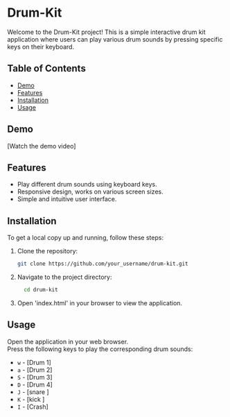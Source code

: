 
# Drum-Kit

Welcome to the Drum-Kit project! This is a simple interactive drum kit application where users can play various drum sounds by pressing specific keys on their keyboard.


## Table of Contents
- [Demo](#demo)
- [Features](#features)
- [Installation](#installation)
- [Usage](#usage)
## Demo
[Watch the demo video]

## Features
- Play different drum sounds using keyboard keys.
- Responsive design, works on various screen sizes.
- Simple and intuitive user interface.
## Installation
To get a local copy up and running, follow these steps:

1. Clone the repository:
   ```sh
   git clone https://github.com/your_username/drum-kit.git


2. Navigate to the project directory:
   ```sh
     cd drum-kit

3. Open   'index.html' in your browser to view the application.
## Usage
Open the application in your web browser.  
Press the following keys to play the corresponding drum sounds:

- `w` - [Drum 1]
- `a` - [Drum 2]
- `S` - [Drum 3]
- `D` - [Drum 4]
- `J` - [snare ]
- `K` - [kick ]
- `I` - [Crash]
